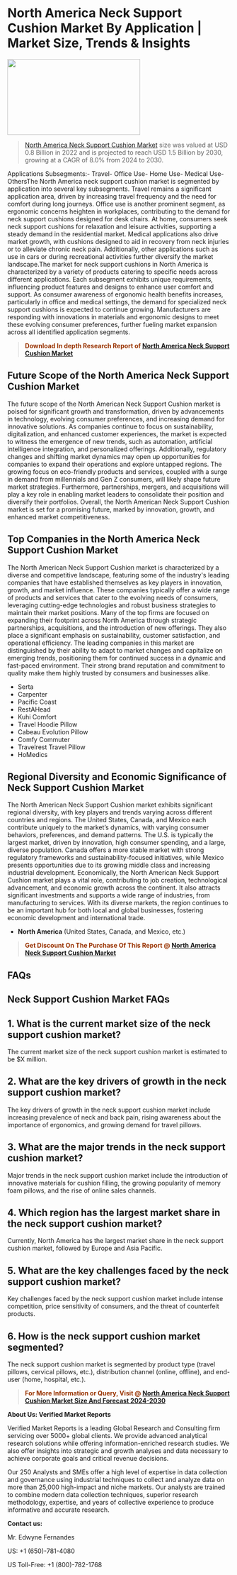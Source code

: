 <p><h1>North America Neck Support Cushion Market By Application | Market Size, Trends & Insights</h1><p><img class="aligncenter size-medium wp-image-105565" src="https://ffe5etoiles.com/wp-content/uploads/2025/01/MST7-300x171.png" alt="" width="300" height="171" /></p><blockquote><p><a href="https://www.verifiedmarketreports.com/download-sample/?rid=402720&utm_source=Github-NA&utm_medium=361" target="_blank">North America Neck Support Cushion Market</a> size was valued at USD 0.8 Billion in 2022 and is projected to reach USD 1.5 Billion by 2030, growing at a CAGR of 8.0% from 2024 to 2030.</p></blockquote>Applications Subsegments:- Travel- Office Use- Home Use- Medical Use- OthersThe North America neck support cushion market is segmented by application into several key subsegments. Travel remains a significant application area, driven by increasing travel frequency and the need for comfort during long journeys. Office use is another prominent segment, as ergonomic concerns heighten in workplaces, contributing to the demand for neck support cushions designed for desk chairs. At home, consumers seek neck support cushions for relaxation and leisure activities, supporting a steady demand in the residential market. Medical applications also drive market growth, with cushions designed to aid in recovery from neck injuries or to alleviate chronic neck pain. Additionally, other applications such as use in cars or during recreational activities further diversify the market landscape.The market for neck support cushions in North America is characterized by a variety of products catering to specific needs across different applications. Each subsegment exhibits unique requirements, influencing product features and designs to enhance user comfort and support. As consumer awareness of ergonomic health benefits increases, particularly in office and medical settings, the demand for specialized neck support cushions is expected to continue growing. Manufacturers are responding with innovations in materials and ergonomic designs to meet these evolving consumer preferences, further fueling market expansion across all identified application segments.</p><blockquote><p><span style="color: #993300;"><strong>Download In depth Research Report of <a href="https://www.verifiedmarketreports.com/download-sample/?rid=402720&utm_source=Github-NA&utm_medium=361">North America Neck Support Cushion Market</a></strong></span></p></blockquote><h2>Future Scope of the North America Neck Support Cushion Market</h2><p>The future scope of the North American Neck Support Cushion market is poised for significant growth and transformation, driven by advancements in technology, evolving consumer preferences, and increasing demand for innovative solutions. As companies continue to focus on sustainability, digitalization, and enhanced customer experiences, the market is expected to witness the emergence of new trends, such as automation, artificial intelligence integration, and personalized offerings. Additionally, regulatory changes and shifting market dynamics may open up opportunities for companies to expand their operations and explore untapped regions. The growing focus on eco-friendly products and services, coupled with a surge in demand from millennials and Gen Z consumers, will likely shape future market strategies. Furthermore, partnerships, mergers, and acquisitions will play a key role in enabling market leaders to consolidate their position and diversify their portfolios. Overall, the North American Neck Support Cushion market is set for a promising future, marked by innovation, growth, and enhanced market competitiveness.</p><h2>Top Companies in the North America Neck Support Cushion Market</h2><p>The North American Neck Support Cushion market is characterized by a diverse and competitive landscape, featuring some of the industry's leading companies that have established themselves as key players in innovation, growth, and market influence. These companies typically offer a wide range of products and services that cater to the evolving needs of consumers, leveraging cutting-edge technologies and robust business strategies to maintain their market positions. Many of the top firms are focused on expanding their footprint across North America through strategic partnerships, acquisitions, and the introduction of new offerings. They also place a significant emphasis on sustainability, customer satisfaction, and operational efficiency. The leading companies in this market are distinguished by their ability to adapt to market changes and capitalize on emerging trends, positioning them for continued success in a dynamic and fast-paced environment. Their strong brand reputation and commitment to quality make them highly trusted by consumers and businesses alike.</p><p><ul><li>Serta </li><li> Carpenter </li><li> Pacific Coast </li><li> RestAHead </li><li> Kuhi Comfort </li><li> Travel Hoodie Pillow </li><li> Cabeau Evolution Pillow </li><li> Comfy Commuter </li><li> Travelrest Travel Pillow </li><li> HoMedics</li></ul></p><h2>Regional Diversity and Economic Significance of Neck Support Cushion Market</h2><p>The North American Neck Support Cushion market exhibits significant regional diversity, with key players and trends varying across different countries and regions. The United States, Canada, and Mexico each contribute uniquely to the market’s dynamics, with varying consumer behaviors, preferences, and demand patterns. The U.S. is typically the largest market, driven by innovation, high consumer spending, and a large, diverse population. Canada offers a more stable market with strong regulatory frameworks and sustainability-focused initiatives, while Mexico presents opportunities due to its growing middle class and increasing industrial development. Economically, the North American Neck Support Cushion market plays a vital role, contributing to job creation, technological advancement, and economic growth across the continent. It also attracts significant investments and supports a wide range of industries, from manufacturing to services. With its diverse markets, the region continues to be an important hub for both local and global businesses, fostering economic development and international trade.</p><ul> <li><strong>North America</strong> (United States, Canada, and Mexico, etc.)</li></ul><blockquote><p><span style="color: #993300;"><strong>Get Discount On The Purchase Of This Report @ <a href="https://www.verifiedmarketreports.com/ask-for-discount/?rid=402720&utm_source=Github-NA&utm_medium=361">North America Neck Support Cushion Market</a></strong></span></p></blockquote><h2>FAQs</h2><p> <h2>Neck Support Cushion Market FAQs</h1> <h2>1. What is the current market size of the neck support cushion market?</div><div></h2> <p>The current market size of the neck support cushion market is estimated to be $X million.</p> <h2>2. What are the key drivers of growth in the neck support cushion market?</div><div></h2> <p>The key drivers of growth in the neck support cushion market include increasing prevalence of neck and back pain, rising awareness about the importance of ergonomics, and growing demand for travel pillows.</p> <h2>3. What are the major trends in the neck support cushion market?</div><div></h2> <p>Major trends in the neck support cushion market include the introduction of innovative materials for cushion filling, the growing popularity of memory foam pillows, and the rise of online sales channels.</p> <h2>4. Which region has the largest market share in the neck support cushion market?</div><div></h2> <p>Currently, North America has the largest market share in the neck support cushion market, followed by Europe and Asia Pacific.</p> <h2>5. What are the key challenges faced by the neck support cushion market?</div><div></h2> <p>Key challenges faced by the neck support cushion market include intense competition, price sensitivity of consumers, and the threat of counterfeit products.</p> <h2>6. How is the neck support cushion market segmented?</div><div></h2> <p>The neck support cushion market is segmented by product type (travel pillows, cervical pillows, etc.), distribution channel (online, offline), and end-user (home, hospital, etc.).</p> <!-- Add more FAQs and answers as needed --></body></html></p><blockquote><p><span style="color: #993300;"><strong>For More Information or Query, Visit @ <a href="https://www.verifiedmarketreports.com/product/neck-support-cushion-market/">North America Neck Support Cushion Market Size And Forecast 2024-2030</a></strong></span></p></blockquote><p><strong>About Us: Verified Market Reports</strong></p><p>Verified Market Reports is a leading Global Research and Consulting firm servicing over 5000+ global clients. We provide advanced analytical research solutions while offering information-enriched research studies. We also offer insights into strategic and growth analyses and data necessary to achieve corporate goals and critical revenue decisions.</p><p>Our 250 Analysts and SMEs offer a high level of expertise in data collection and governance using industrial techniques to collect and analyze data on more than 25,000 high-impact and niche markets. Our analysts are trained to combine modern data collection techniques, superior research methodology, expertise, and years of collective experience to produce informative and accurate research.</p><p><strong>Contact us:</strong></p><p>Mr. Edwyne Fernandes</p><p>US: +1 (650)-781-4080</p><p>US Toll-Free: +1 (800)-782-1768</p>
